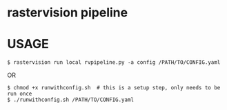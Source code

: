 # rastervision pipeline

# USAGE
`$ rastervision run local rvpipeline.py -a config /PATH/TO/CONFIG.yaml`

OR

```
$ chmod +x runwithconfig.sh  # this is a setup step, only needs to be run once
$ ./runwithconfig.sh /PATH/TO/CONFIG.yaml
```